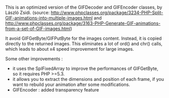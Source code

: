 This is an optimized version of the GIFDecoder and GIFEncoder classes, by László Zsidi. (source: http://www.phpclasses.org/package/3234-PHP-Split-GIF-animations-into-multiple-images.html
and http://www.phpclasses.org/package/3163-PHP-Generate-GIF-animations-from-a-set-of-GIF-images.html)

It avoid GIFGetByte/GIFPutByte for the images content. Instead, it is copied directly to the returned images. This eliminates a lot of ord() and chr() calls, which leads to about x4 speed improvement for large images.

Some other improvements :
- it uses the SplFixedArray to improve the performances of GIFGetByte, so it requires PHP >=5.3.
- it allows you to extract the dimensions and position of each frame, if you want to rebuild your animation after some modifications.
- GIFEncoder : added transparency feature
